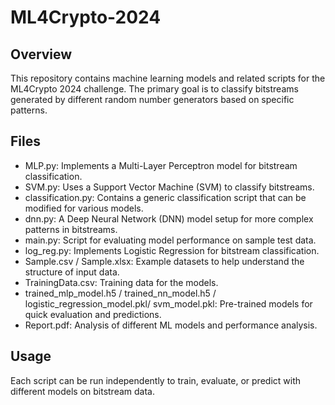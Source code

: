 
# ML4Crypto-2024

## Overview
This repository contains machine learning models and related scripts for the ML4Crypto 2024 challenge. The primary goal is to classify bitstreams generated by different random number generators based on specific patterns.

## Files

-  MLP.py: Implements a Multi-Layer Perceptron model for bitstream classification.
-  SVM.py: Uses a Support Vector Machine (SVM) to classify bitstreams.
-  classification.py: Contains a generic classification script that can be modified for various models.
-  dnn.py: A Deep Neural Network (DNN) model setup for more complex patterns in bitstreams.
-  main.py: Script for evaluating model performance on sample test data.
-  log_reg.py: Implements Logistic Regression for bitstream classification.
-  Sample.csv / Sample.xlsx: Example datasets to help understand the structure of input data.
-  TrainingData.csv: Training data for the models.
-  trained_mlp_model.h5 / trained_nn_model.h5 / logistic_regression_model.pkl/ svm_model.pkl: Pre-trained models for quick evaluation and predictions.
-  Report.pdf: Analysis of different ML models and performance analysis.

## Usage
Each script can be run independently to train, evaluate, or predict with different models on bitstream data. 

